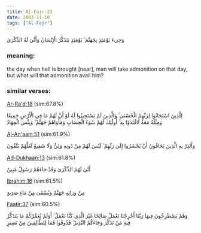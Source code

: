 ```yaml
---
title: Al-Fajr:23
date: 2003-11-10
tags: ["Al-Fajr"]
---
```

وَجِيءَ يَوْمَئِذٍ بِجَهَنَّمَ ۚ يَوْمَئِذٍ يَتَذَكَّرُ الْإِنْسَانُ وَأَنَّىٰ لَهُ الذِّكْرَىٰ
### meaning: 
the day when hell is brought [near], man will take admonition on that day, but what will that admonition avail him?
### similar verses: 

[Ar-Ra'd:18](/13/18) (sim:67.8%)

لِلَّذِينَ اسْتَجَابُوا لِرَبِّهِمُ الْحُسْنَىٰ ۚ وَالَّذِينَ لَمْ يَسْتَجِيبُوا لَهُ لَوْ أَنَّ لَهُمْ مَا فِي الْأَرْضِ جَمِيعًا وَمِثْلَهُ مَعَهُ لَافْتَدَوْا بِهِ ۚ أُولَٰئِكَ لَهُمْ سُوءُ الْحِسَابِ وَمَأْوَاهُمْ جَهَنَّمُ ۖ وَبِئْسَ الْمِهَادُ

[Al-An'aam:51](/6/51) (sim:61.9%)

وَأَنْذِرْ بِهِ الَّذِينَ يَخَافُونَ أَنْ يُحْشَرُوا إِلَىٰ رَبِّهِمْ ۙ لَيْسَ لَهُمْ مِنْ دُونِهِ وَلِيٌّ وَلَا شَفِيعٌ لَعَلَّهُمْ يَتَّقُونَ

[Ad-Dukhaan:13](/44/13) (sim:61.8%)

أَنَّىٰ لَهُمُ الذِّكْرَىٰ وَقَدْ جَاءَهُمْ رَسُولٌ مُبِينٌ

[Ibrahim:16](/14/16) (sim:61.5%)

مِنْ وَرَائِهِ جَهَنَّمُ وَيُسْقَىٰ مِنْ مَاءٍ صَدِيدٍ

[Faatir:37](/35/37) (sim:60.5%)

وَهُمْ يَصْطَرِخُونَ فِيهَا رَبَّنَا أَخْرِجْنَا نَعْمَلْ صَالِحًا غَيْرَ الَّذِي كُنَّا نَعْمَلُ ۚ أَوَلَمْ نُعَمِّرْكُمْ مَا يَتَذَكَّرُ فِيهِ مَنْ تَذَكَّرَ وَجَاءَكُمُ النَّذِيرُ ۖ فَذُوقُوا فَمَا لِلظَّالِمِينَ مِنْ نَصِيرٍ

